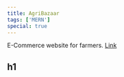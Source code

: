 ```yaml
---
title: AgriBazaar
tags: ['MERN']
special: true
---
```

 E-Commerce website for farmers.
[Link](https://github.com/nirmalhk7/farmer-Market)

## h1